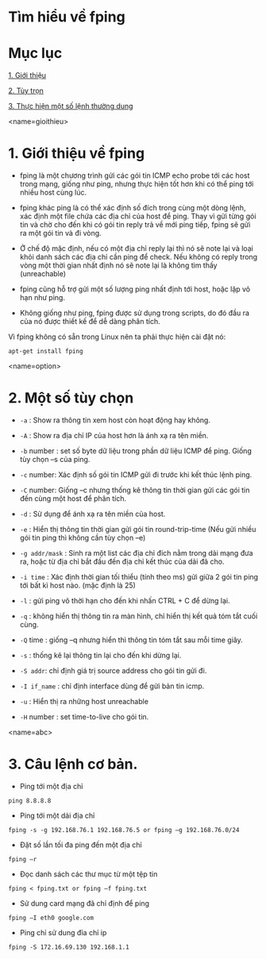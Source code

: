 # Tìm hiểu về fping# Mục lục [1. Giới thiệu](#gioithieu)[2. Tùy trọn](#option)[3. Thực hiện một số lệnh thường dung](#abc)<a><name=gioithieu></a># 1. Giới thiệu về fping- fping là một chương trình gửi các gói tin ICMP echo probe tới các host trong mạng, giống như ping, nhưng thực hiện tốt hơn khi có thể ping tới nhiều host cùng lúc.- fping khác ping là có thể xác định số đích trong cùng một dòng lệnh, xác định một file chứa các địa chỉ của host để ping. Thay vì gửi từng gói tin và chờ cho đến khi có gói tin reply trả về mới ping tiếp, fping sẽ gửi ra một gói tin và đi vòng.- Ở chế độ mặc định, nếu có một địa chỉ reply lại thì nó sẽ note lại và loại khỏi danh sách các địa chỉ cần ping để check. Nếu không có reply trong vòng một thời gian nhất định nó sẽ note lại là không tìm thấy (unreachable)- fping cũng hỗ trợ gửi một số lượng ping nhất định tới host, hoặc lặp vô hạn như ping.- Không giống như ping, fping được sử dụng trong scripts, do đó đầu ra của nó được thiết kế để dễ dàng phân tích.Vì fping không có sẵn trong Linux nên ta phải thực hiện cài đặt nó: ``apt-get install fping ``<a><name=option></a># 2. Một số tùy chọn- ``-a`` : Show ra thông tin xem host còn hoạt động hay không.- ``-A`` : Show ra địa chỉ IP của host hơn là ánh xạ ra tên miền.- ``-b`` number : set số byte dữ liệu trong phần dữ liệu ICMP để ping. Giống tùy chọn –s của ping.- ``-c`` number: Xác định số gói tin ICMP gửi đi trước khi kết thúc lệnh ping.- ``-C`` number: Giống –c nhưng thống kê thông tin thời gian gửi các gói tin đến cùng một host để phân tích.- ``-d`` : Sử dụng để ánh xạ ra tên miền của host.- ``-e`` : Hiển thị thông tin thời gian gửi gói tin round-trip-time (Nếu gửi nhiều gói tin ping thì không cần tùy chọn –e)- ``-g addr/mask`` : Sinh ra một list các địa chỉ đích nằm trong dải mạng đưa ra, hoặc từ địa chỉ bắt đầu đến địa chỉ kết thúc của dải đã cho.- ``-i time`` : Xác định thời gian tối thiểu (tính theo ms) gửi giữa 2 gói tin ping tới bất kì host nào. (mặc định là 25)- ``-l`` : gửi ping vô thời hạn cho đến khi nhấn CTRL + C để dừng lại.- ``-q`` : không hiển thị thông tin ra màn hình, chỉ hiển thị kết quả tóm tắt cuối cùng.- ``-Q`` time : giống –q nhưng hiển thì thông tin tóm tắt sau mỗi time giây.- ``-s`` : thống kê lại thông tin lại cho đến khi dừng lại.- ``-S addr``: chỉ định giá trị source address cho gói tin gửi đi.- ``-I if_name`` : chỉ định interface dùng để gửi bản tin icmp.- ``-u`` : Hiển thị ra những host unreachable- ``-H`` number : set time-to-live cho gói tin.<a><name=abc></a># 3. Câu lệnh cơ bản.- Ping tới một địa chỉ ``ping 8.8.8.8``- Ping tới một dải địa chỉ ``fping -s -g 192.168.76.1 192.168.76.5 or fping –g 192.168.76.0/24``- Đặt số lần tối đa ping đến một địa chỉ``fping –r``- Đọc danh sách các thư mục từ một tệp tin``fping < fping.txt or fping –f fping.txt``- Sử dung card mạng đã chỉ định để ping ```fping –I eth0 google.com```- Ping chỉ sử dung đỉa chỉ ip ``fping -S 172.16.69.130 192.168.1.1``